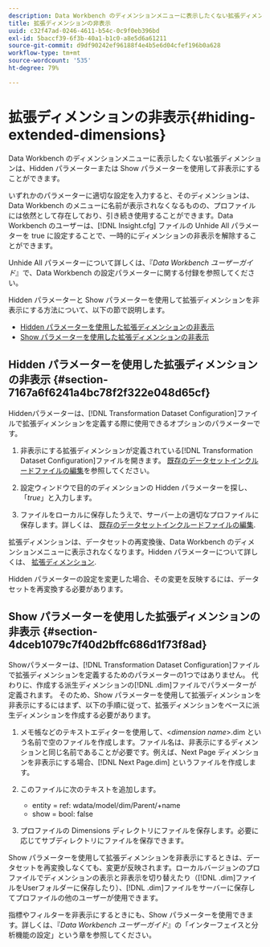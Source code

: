 ```yaml
---
description: Data Workbench のディメンションメニューに表示したくない拡張ディメンションは、Hidden パラメーターまたは Show パラメーターを使用して非表示にすることができます。
title: 拡張ディメンションの非表示
uuid: c32f47ad-0246-4611-b54c-0c9f0eb396bd
exl-id: 5baccf39-6f3b-40a1-b1c0-a8e5d6a61211
source-git-commit: d9df90242ef96188f4e4b5e6d04cfef196b0a628
workflow-type: tm+mt
source-wordcount: '535'
ht-degree: 79%

---
```


# 拡張ディメンションの非表示{#hiding-extended-dimensions}

Data Workbench のディメンションメニューに表示したくない拡張ディメンションは、Hidden パラメーターまたは Show パラメーターを使用して非表示にすることができます。

いずれかのパラメーターに適切な設定を入力すると、そのディメンションは、Data Workbench のメニューに名前が表示されなくなるものの、プロファイルには依然として存在しており、引き続き使用することができます。Data Workbench のユーザーは、[!DNL Insight.cfg] ファイルの Unhide All パラメーターを true に設定することで、一時的にディメンションの非表示を解除することができます。

Unhide All パラメーターについて詳しくは、『*Data Workbench ユーザーガイド*』で、Data Workbench の設定パラメーターに関する付録を参照してください。

Hidden パラメーターと Show パラメーターを使用して拡張ディメンションを非表示にする方法について、以下の節で説明します。

* [Hidden パラメーターを使用した拡張ディメンションの非表示](../../../../home/c-dataset-const-proc/c-dataset-config-tools/c-hide-dataset-comp/c-hide-ex-dim.md#section-7167a6f6241a4bc78f2f322e048d65cf)
* [Show パラメーターを使用した拡張ディメンションの非表示](../../../../home/c-dataset-const-proc/c-dataset-config-tools/c-hide-dataset-comp/c-hide-ex-dim.md#section-4dceb1079c7f40d2bffc686d1f73f8ad)

## Hidden パラメーターを使用した拡張ディメンションの非表示 {#section-7167a6f6241a4bc78f2f322e048d65cf}

Hiddenパラメーターは、[!DNL Transformation Dataset Configuration]ファイルで拡張ディメンションを定義する際に使用できるオプションのパラメーターです。

1. 非表示にする拡張ディメンションが定義されている[!DNL Transformation Dataset Configuration]ファイルを開きます。 [既存のデータセットインクルードファイルの編集](../../../../home/c-dataset-const-proc/c-dataset-inc-files/c-work-dataset-inc-files/t-edit-ex-dataset-inc-files.md#task-456c04e38ebc425fb35677a6bb6aa077)を参照してください。

1. 設定ウィンドウで目的のディメンションの Hidden パラメーターを探し、「*true*」と入力します。
1. ファイルをローカルに保存したうえで、サーバー上の適切なプロファイルに保存します。詳しくは、 [既存のデータセットインクルードファイルの編集](../../../../home/c-dataset-const-proc/c-dataset-inc-files/c-work-dataset-inc-files/t-edit-ex-dataset-inc-files.md#task-456c04e38ebc425fb35677a6bb6aa077).

拡張ディメンションは、データセットの再変換後、Data Workbench のディメンションメニューに表示されなくなります。Hidden パラメーターについて詳しくは、 [拡張ディメンション](../../../../home/c-dataset-const-proc/c-ex-dim/c-abt-ex-dim.md).

Hidden パラメーターの設定を変更した場合、その変更を反映するには、データセットを再変換する必要があります。

## Show パラメーターを使用した拡張ディメンションの非表示 {#section-4dceb1079c7f40d2bffc686d1f73f8ad}

Showパラメーターは、[!DNL Transformation Dataset Configuration]ファイルで拡張ディメンションを定義するためのパラメーターの1つではありません。 代わりに、作成する派生ディメンションの[!DNL .dim]ファイルでパラメーターが定義されます。 そのため、Show パラメーターを使用して拡張ディメンションを非表示にするにはまず、以下の手順に従って、拡張ディメンションをベースに派生ディメンションを作成する必要があります。

1. メモ帳などのテキストエディターを使用して、&lt;*dimension name*>.dim という名前で空のファイルを作成します。ファイル名は、非表示にするディメンションと同じ名前であることが必要です。例えば、Next Page ディメンションを非表示にする場合、[!DNL Next Page.dim] というファイルを作成します。

1. このファイルに次のテキストを追加します。

   * entity = ref: wdata/model/dim/Parent/+name
   * show = bool: false

1. プロファイルの Dimensions ディレクトリにファイルを保存します。必要に応じてサブディレクトリにファイルを保存できます。

Show パラメーターを使用して拡張ディメンションを非表示にするときは、データセットを再変換しなくても、変更が反映されます。ローカルバージョンのプロファイルでディメンションの表示と非表示を切り替えたり（[!DNL .dim]ファイルをUserフォルダーに保存したり）、[!DNL .dim]ファイルをサーバーに保存してプロファイルの他のユーザーが使用できます。

指標やフィルターを非表示にするときにも、Show パラメーターを使用できます。詳しくは、『*Data Workbench ユーザーガイド*』の「インターフェイスと分析機能の設定」という章を参照してください。

